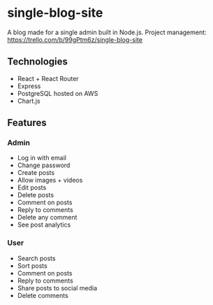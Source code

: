 # single-blog-site
A blog made for a single admin built in Node.js.
Project management: https://trello.com/b/99gPtm6z/single-blog-site

## Technologies
- React + React Router
- Express
- PostgreSQL hosted on AWS
- Chart.js

## Features
### Admin
- Log in with email
- Change password
- Create posts
- Allow images + videos
- Edit posts
- Delete posts
- Comment on posts
- Reply to comments
- Delete any comment
- See post analytics
### User
- Search posts
- Sort posts
- Comment on posts
- Reply to comments
- Share posts to social media
- Delete comments
